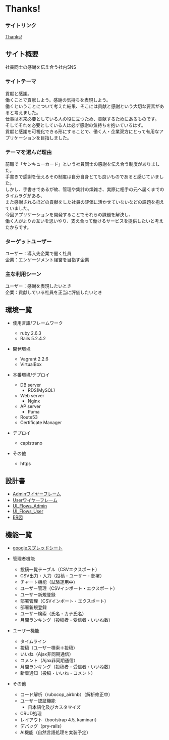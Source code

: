# Thanks!

### サイトリンク
[Thanks!](https://thanks-app.work/)

## サイト概要
社員同士の感謝を伝え合う社内SNS

### サイトテーマ
貢献と感謝。<br>
働くことで貢献しよう。感謝の気持ちを表現しよう。<br>
働くということについて考えた結果、そこには貢献と感謝という大切な要素があると考えました。<br>
仕事は本来必要としている人の役に立つため、貢献するためにあるものです。<br>
そしてそれを必要としている人は必ず感謝の気持ちを抱いているはず。<br>
貢献と感謝を可視化できる形にすることで、働く人・企業双方にとって有用なアプリケーションを目指しました。<br>

### テーマを選んだ理由
前職で「サンキューカード」という社員同士の感謝を伝え合う制度がありました。<br>
手書きで感謝を伝えるその制度は自分自身とても良いものであると感じていました。<br>
しかし、手書きであるが故、管理や集計の煩雑さ、実際に相手の元へ届くまでのタイムラグがある、<br>
また感謝されるほどの貢献をした社員の評価に活かせていないなどの課題を抱えていました。<br>
今回アプリケーションを開発することでそれらの課題を解決し、<br>
働く人がよりお互いを思いやり、支え合って働けるサービスを提供したいと考えたからです。<br>

### ターゲットユーザー
ユーザー：導入先企業で働く社員<br>
企業：エンゲージメント経営を目指す企業

### 主な利用シーン
ユーザー：感謝を表現したいとき<br>
企業：貢献している社員を正当に評価したいとき

## 環境一覧
- 使用言語/フレームワーク<br>
  - ruby 2.6.3<br>
  - Rails 5.2.4.2<br>

- 開発環境<br>
  - Vagrant 2.2.6<br>
  - VirtualBox<br>

- 本番環境/デプロイ<br>
  - DB server<br>
    - RDS(MySQL)<br>
  - Web server<br>
    - Nginx<br>
  - AP server<br>
    - Puma<br>
  - Route53<br>
  - Certificate Manager<br>

- デプロイ<br>
  - capistrano<br>

- その他<br>
  - https<br>

## 設計書
- [Adminワイヤーフレーム](https://app.diagrams.net/#G1DngPQFpcCuxU0NKNSVKbqf2ePR2u7JUf)<br>
- [Userワイヤーフレーム](https://app.diagrams.net/#G1l9102QeSPrv3IIQ05bdY7Kd7d7ZPfYgL)<br>
- [UI_Flows_Admin](https://app.diagrams.net/#G1H1tlf6qJ0abrRmux3LF5yeQ_bc0u8AgT)<br>
- [UI_Flows_User](https://app.diagrams.net/#G1QCwq7zIU2CqByudgxAFem2cCAnIZu9Wo)<br>
- [ER図](https://app.diagrams.net/#G1G6fu3wetSF8ObgSZb6vQUfn9jT4QXe3Z)<br>

## 機能一覧
- [googleスプレッドシート](https://docs.google.com/spreadsheets/d/11ske6SFWajgfFdTrv7dg0c_PyO68K0bY4ohnrQZiVaQ/edit?usp=sharing)<br>

- 管理者機能<br>
  - 投稿一覧テーブル（CSVエクスポート）
  - CSV出力・入力（投稿・ユーザー・部署）
  - チャート機能（試験運用中）
  - ユーザー管理（CSVインポート・エクスポート）
  - ユーザー新規登録
  - 部署管理（CSVインポート・エクスポート）
  - 部署新規登録
  - ユーザー検索（氏名・カナ氏名）
  - 月間ランキング（投稿者・受信者・いいね数）

- ユーザー機能
  - タイムライン
  - 投稿（ユーザー検索＋投稿）
  - いいね（Ajax非同期通信）
  - コメント（Ajax非同期通信）
  - 月間ランキング（投稿者・受信者・いいね数）
  - 新着通知（投稿・いいね・コメント）

- その他
  - コード解析（rubocop_airbnb）（解析修正中）
  - ユーザー認証機能
    - 日本語化及びカスタマイズ
  - CRUD処理
  - レイアウト（bootstrap 4.5, kaminari）
  - デバッグ（pry-rails）
  - AI機能（自然言語処理を実装予定）


